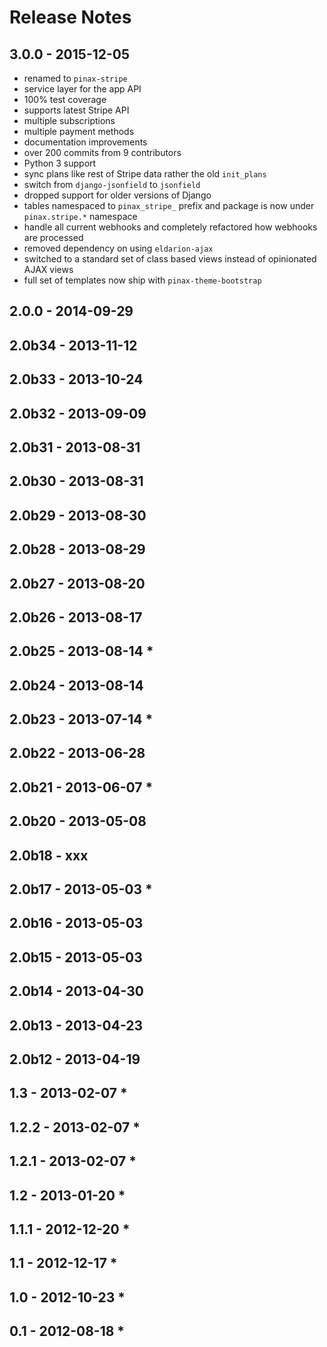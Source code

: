 # Release Notes

## 3.0.0 - 2015-12-05

* renamed to `pinax-stripe`
* service layer for the app API
* 100% test coverage
* supports latest Stripe API
* multiple subscriptions
* multiple payment methods
* documentation improvements
* over 200 commits from 9 contributors
* Python 3 support
* sync plans like rest of Stripe data rather the old `init_plans`
* switch from `django-jsonfield` to `jsonfield`
* dropped support for older versions of Django
* tables namespaced to `pinax_stripe_` prefix and package is now under `pinax.stripe.*` namespace
* handle all current webhooks and completely refactored how webhooks are processed
* removed dependency on using `eldarion-ajax`
* switched to a standard set of class based views instead of opinionated AJAX views
* full set of templates now ship with `pinax-theme-bootstrap`


## 2.0.0 - 2014-09-29



## 2.0b34 - 2013-11-12



## 2.0b33 - 2013-10-24



## 2.0b32 - 2013-09-09



## 2.0b31 - 2013-08-31



## 2.0b30 - 2013-08-31



## 2.0b29 - 2013-08-30



## 2.0b28 - 2013-08-29



## 2.0b27 - 2013-08-20



## 2.0b26 - 2013-08-17



## 2.0b25 - 2013-08-14 *



## 2.0b24 - 2013-08-14



## 2.0b23 - 2013-07-14 *



## 2.0b22 - 2013-06-28



## 2.0b21 - 2013-06-07 *



## 2.0b20 - 2013-05-08



## 2.0b18 - xxx



## 2.0b17 - 2013-05-03 *



## 2.0b16 - 2013-05-03



## 2.0b15 - 2013-05-03



## 2.0b14 - 2013-04-30



## 2.0b13 - 2013-04-23



## 2.0b12 - 2013-04-19



## 1.3 - 2013-02-07 *



## 1.2.2 - 2013-02-07 *



## 1.2.1 - 2013-02-07 *



## 1.2 - 2013-01-20 *



## 1.1.1 - 2012-12-20 *



## 1.1 - 2012-12-17 *



## 1.0 - 2012-10-23 *



## 0.1 - 2012-08-18 *
